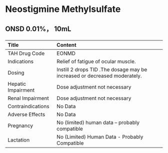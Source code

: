 # Neostigmine Methylsulfate

## ONSD 0.01%， 10mL

##### 

| Title              | Content                                                                   |
|:-------------------|:--------------------------------------------------------------------------|
| TAH Drug Code      | EONMD                                                                     |
| Indications        | Relief of fatigue of ocular muscle.                                       |
| Dosing             | Instill 2 drops TID .The dosage may be increased or decreased moderately. |
| Hepatic Impairment | Dose adjustment not necessary                                             |
| Renal Impairment   | Dose adjustment not necessary                                             |
| Contraindications  | No Data                                                                   |
| Adverse Effects    | No Data                                                                   |
| Pregnancy          | No (limited) human data – probably compatible                             |
| Lactation          | No (Limited) Human Data - Probably Compatible                             |

